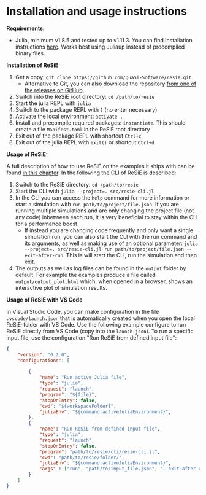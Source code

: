 # Installation and usage instructions
**Requirements:**

* Julia, minimum v1.8.5 and tested up to v1.11.3. You can find installation instructions [here](https://julialang.org/install/). Works best using Juliaup instead of precompiled binary files.

**Installation of ReSiE:**

1. Get a copy: `git clone https://github.com/QuaSi-Software/resie.git`
    * Alternative to Git, you can also download the repository [from one of the releases on GitHub](https://github.com/QuaSi-Software/resie/releases).
2. Switch into the ReSiE root directory: `cd /path/to/resie`
3. Start the julia REPL with `julia`
4. Switch to the package REPL with `]` (no enter necessary)
5. Activate the local environment: `activate .`
6. Install and precompile required packages: `instantiate`. This should create a file `Manifest.toml` in the ReSiE root directory
7. Exit out of the package REPL with shortcut `Ctrl+c`
8. Exit out of the julia REPL with `exit()` or shortcut `Ctrl+d`

**Usage of ReSiE:**

A full description of how to use ReSiE on the examples it ships with can be found [in this chapter](resie_exemplary_energy_systems.md). In the following the CLI of ReSiE is described:

1. Switch to the ReSiE directory: `cd /path/to/resie`
1. Start the CLI with `julia --project=. src/resie-cli.jl`
1. In the CLI you can access the `help` command for more information or start a simulation with `run path/to/project/file.json`. If you are running multiple simulations and are only changing the project file (not any code) inbetween each run, it is very beneficial to stay within the CLI for a performance boost.
    * If instead you are changing code frequently and only want a single simulation run, you can also start the CLI with the run command and its arguments, as well as making use of an optional parameter: `julia --project=. src/resie-cli.jl run path/to/project/file.json --exit-after-run`. This is will start the CLI, run the simulation and then exit.
1. The outputs as well as log files can be found in the `output` folder by default. For example the examples produce a file called `output/output_plot.html` which, when opened in a browser, shows an interactive plot of simulation results.

**Usage of ReSiE with VS Code**

In Visual Studio Code, you can make configuration in the file `.vscode/launch.json` that is automatically created when you open the local ReSiE-folder with VS Code. Use the following example configure to run ReSiE directly from VS Code (copy into the `launch.json`). To run a specific input file, use the configuration "Run ReSiE from defined input file":

```JSON
{
    "version": "0.2.0",
    "configurations": [
    
        {
            "name": "Run active Julia file",
            "type": "julia",
            "request": "launch",
            "program": "${file}",
            "stopOnEntry": false,
            "cwd": "${workspaceFolder}",
            "juliaEnv": "${command:activeJuliaEnvironment}",
        },
        {
            "name": "Run ReSiE from defined input file",
            "type": "julia",
            "request": "launch",
            "stopOnEntry": false,
            "program": "path/to/resie/cli/resie-cli.jl",
            "cwd": "path/to/resie/folder/",
            "juliaEnv": "${command:activeJuliaEnvironment}",
            "args" : ["run", "path/to/input_file.json", "--exit-after-run"]
        }
    ]
}
```